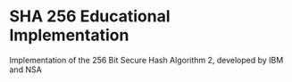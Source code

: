 # SHA 256 Educational Implementation
 Implementation of the 256 Bit Secure Hash Algorithm 2, developed by IBM and NSA
